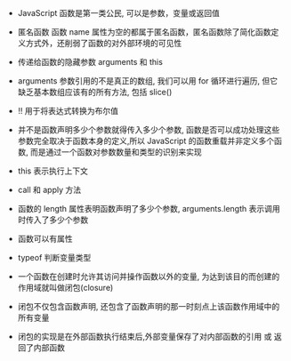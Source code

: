 * JavaScript 函数是第一类公民, 可以是参数，变量或返回值


* 匿名函数
函数 name 属性为空的都属于匿名函数，匿名函数除了简化函数定义方式外，还削弱了函数的对外部环境的可见性

* 传递给函数的隐藏参数 arguments 和 this

* arguments 参数引用的不是真正的数组, 我们可以用 for 循环进行遍历, 但它缺乏基本数组应该有的所有方法, 包括 slice() 

* !! 用于将表达式转换为布尔值

* 并不是函数声明多少个参数就得传入多少个参数, 函数是否可以成功处理这些参数完全取决于函数本身的定义,所以 JavaScript 的函数重载并非定义多个函数, 而是通过一个函数对参数数量和类型的识别来实现

* this 表示执行上下文

* call 和 apply 方法

* 函数的 length 属性表明函数声明了多少个参数, arguments.length 表示调用时传入了多少个参数

* 函数可以有属性

* typeof 判断变量类型

* 一个函数在创建时允许其访问并操作函数以外的变量, 为达到该目的而创建的作用域就叫做闭包(closure) 

* 闭包不仅包含函数声明, 还包含了函数声明的那一时刻点上该函数作用域中的所有变量

* 闭包的实现是在外部函数执行结束后,外部变量保存了对内部函数的引用 或 返回了内部函数